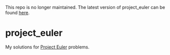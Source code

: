 This repo is no longer maintained. The latest version of project_euler can be found [here](https://github.com/ntcho/project_euler).

# project_euler
My solutions for [Project Euler](https://projecteuler.net) problems.
